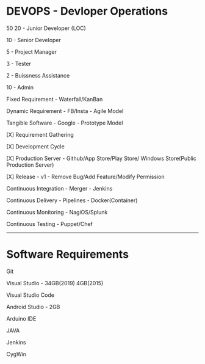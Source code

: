 # DEVOPS  -   Devloper Operations
50
20  -   Junior Developer (LOC)

10  -   Senior Developer

5   -   Project Manager

3   -   Tester

2   -   Buissness Assistance

10  -   Admin

Fixed Requirement   -   Waterfall/KanBan

Dynamic Requirement -    FB/Insta   -   Agile Model

Tangible Software   -    Google  -   Prototype Model


[X] Requirement Gathering

[X] Development Cycle

[X] Production Server   -   Github/App Store/Play Store/ Windows Store(Public Production Server)

[X] Release -   v1  - Remove Bug/Add Feature/Modify Permission

Continuous Integration  -   Merger  -   Jenkins

Continuous Delivery     -   Pipelines   -   Docker(Container)

Continuous Monitoring   -   NagiOS/Splunk

Continuous Testing      -   Puppet/Chef
____________________________________________________________________
# Software Requirements

Git

Visual Studio   -   34GB(2019) 4GB(2015)

Visual Studio Code

Android Studio  -   2GB

Arduino IDE

JAVA

Jenkins

CygWin